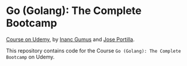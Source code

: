 # Go (Golang): The Complete Bootcamp

[Course on Udemy](https://www.udemy.com/learn-go-the-complete-bootcamp-course-golang/), by [Inanc Gumus](https://www.udemy.com/user/nangm/) and [Jose Portilla](https://www.udemy.com/user/joseportilla/).

This repository contains code for the Course `Go (Golang): The Complete Bootcamp` on Udemy.
